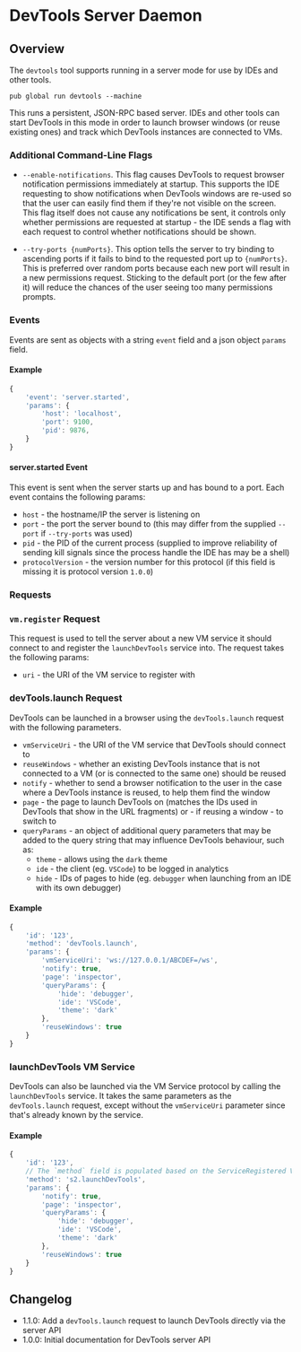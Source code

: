 # DevTools Server Daemon

## Overview

The `devtools` tool supports running in a server mode for use by IDEs and other
tools.

```
pub global run devtools --machine
```

This runs a persistent, JSON-RPC based server. IDEs and other tools can start
DevTools in this mode in order to launch browser windows (or reuse existing
ones) and track which DevTools instances are connected to VMs.

### Additional Command-Line Flags

- `--enable-notifications`. This flag causes DevTools to request browser
  notification permissions immediately at startup. This supports the IDE
  requesting to show notifications when DevTools windows are re-used so that the
  user can easily find them if they're not visible on the screen. This flag
  itself does not cause any notifications be sent, it controls only whether
  permissions are requested at startup - the IDE sends a flag with each request
  to control whether notifications should be shown.

- `--try-ports {numPorts}`. This option tells the server to try binding to
  ascending ports if it fails to bind to the requested port up to `{numPorts}`.
  This is preferred over random ports because each new port will result in a new
  permissions request. Sticking to the default port (or the few after it) will
  reduce the chances of the user seeing too many permissions prompts.

### Events

Events are sent as objects with a string `event` field and a json object
`params` field.

#### Example

```js
{
	'event': 'server.started',
	'params': {
		'host': 'localhost',
		'port': 9100,
		'pid': 9876,
	}
}
```

#### server.started Event

This event is sent when the server starts up and has bound to a port. Each event
contains the following params:

- `host` - the hostname/IP the server is listening on
- `port` - the port the server bound to (this may differ from the supplied
  `--port` if `--try-ports` was used)
- `pid` - the PID of the current process (supplied to improve reliability of
  sending kill signals since the process handle the IDE has may be a shell)
- `protocolVersion` - the version number for this protocol (if this field is
  missing it is protocol version `1.0.0`)

<!--
This request is only used for testing purposes so is currently "undocumented"

### client.launch Event

This event is sent when the server launches a new client in response to a call
to `launchDevTools`. `params` contains the following fields:

- `reused` - whether an existing DevTools instance was reused (otherwise a new
  browser was launched)
- `notified` - whether or not a notification was shown
-->

### Requests

### `vm.register` Request

This request is used to tell the server about a new VM service it should connect
to and register the `launchDevTools` service into. The request takes the
following params:

- `uri` - the URI of the VM service to register with

<!--
This request is only used for testing purposes so is currently "undocumented"

### `client.list` Request

This request lists all DevTools instances that are currently connected back to
the server along with which VM services they're connected to and the pages they
are showing. The request requires no `params`.
-->

### devTools.launch Request

DevTools can be launched in a browser using the `devTools.launch` request with
the following parameters.

- `vmServiceUri` - the URI of the VM service that DevTools should connect to
- `reuseWindows` - whether an existing DevTools instance that is not connected
  to a VM (or is connected to the same one) should be reused
- `notify` - whether to send a browser notification to the user in the case
  where a DevTools instance is reused, to help them find the window
- `page` - the page to launch DevTools on (matches the IDs used in DevTools that
  show in the URL fragments) or - if reusing a window - to switch to
- `queryParams` - an object of additional query parameters that may be added to
  the query string that may influence DevTools behaviour, such as:
  - `theme` - allows using the `dark` theme
  - `ide` - the client (eg. `VSCode`) to be logged in analytics
  - `hide` - IDs of pages to hide (eg. `debugger` when launching from an IDE
    with its own debugger)

#### Example

```js
{
	'id': '123',
	'method': 'devTools.launch',
	'params': {
		'vmServiceUri': 'ws://127.0.0.1/ABCDEF=/ws',
		'notify': true,
		'page': 'inspector',
		'queryParams': {
			'hide': 'debugger',
			'ide': 'VSCode',
			'theme': 'dark'
		},
		'reuseWindows': true
	}
}
```

### launchDevTools VM Service

DevTools can also be launched via the VM Service protocol by calling the
`launchDevTools` service. It takes the same parameters as the `devTools.launch`
request, except without the `vmServiceUri` parameter since that's already known
by the service.

#### Example

```js
{
	'id': '123',
	// The `method` field is populated based on the ServiceRegistered VM event
	'method': 's2.launchDevTools',
	'params': {
		'notify': true,
		'page': 'inspector',
		'queryParams': {
			'hide': 'debugger',
			'ide': 'VSCode',
			'theme': 'dark'
		},
		'reuseWindows': true
	}
}
```

## Changelog

- 1.1.0: Add a `devTools.launch` request to launch DevTools directly via the
  server API
- 1.0.0: Initial documentation for DevTools server API
